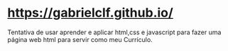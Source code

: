 # https://gabrielclf.github.io/
<p1>Tentativa de usar aprender e aplicar html,css e javascript para fazer uma página web html para servir como meu Currículo.</p1>
